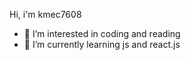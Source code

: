 Hi, i'm kmec7608
- 👀 I’m interested in coding and reading
- 🌱 I’m currently learning js and react.js


<!---
kmec7608/kmec7608 is a ✨ special ✨ repository because its `README.md` (this file) appears on your GitHub profile.
You can click the Preview link to take a look at your changes.
--->
